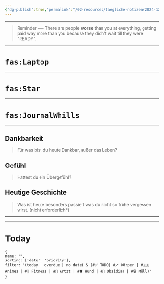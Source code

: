 ```yaml
---
{"dg-publish":true,"permalink":"/02-resources/taegliche-notizen/2024-12-05/","tags":["täglicheNotiz"],"updated":"2024-12-11T10:18:29.175+01:00"}
---
```


---
>Reminder ── There are people **worse** than you at everything, getting paid way more than you because they didn't wait till they were "READY". 
---
# `fas:Laptop`
___
<style> .container {font-family: sans-serif; text-align: center;} .button-wrapper button {z-index: 1;height: 40px; width: 100px; margin: 10px;padding: 5px;} .excalidraw .App-menu_top .buttonList { display: flex;} .excalidraw-wrapper { height: 800px; margin: 50px; position: relative;} :root[dir="ltr"] .excalidraw .layer-ui__wrapper .zen-mode-transition.App-menu_bottom--transition-left {transform: none;} </style><script src="https://cdn.jsdelivr.net/npm/react@17/umd/react.production.min.js"></script><script src="https://cdn.jsdelivr.net/npm/react-dom@17/umd/react-dom.production.min.js"></script><script type="text/javascript" src="https://cdn.jsdelivr.net/npm/@excalidraw/excalidraw@0/dist/excalidraw.production.min.js"></script><div id="2024-12-05_2024-12-05_1412.40.excalidraw.md1"></div><script>(function(){const InitialData={"type":"excalidraw","version":2,"source":"https://github.com/zsviczian/obsidian-excalidraw-plugin/releases/tag/2.6.7","elements":[{"id":"8aldE0edWjupwHpl_K3rA","type":"rectangle","x":-1109,"y":-427.4375,"width":596,"height":484,"angle":0,"strokeColor":"#1e1e1e","backgroundColor":"transparent","fillStyle":"solid","strokeWidth":2,"strokeStyle":"solid","roughness":1,"opacity":100,"groupIds":[],"frameId":null,"index":"a0","roundness":{"type":3},"seed":2079429327,"version":23,"versionNonce":780162979,"isDeleted":false,"boundElements":[{"id":"AYFauJSm1hRlGlp_Pynk-","type":"arrow"}],"updated":1733905057503,"link":null,"locked":false},{"id":"KD1MX0EPNzxd8hq_MzIVF","type":"rectangle","x":-1098,"y":-159.4375,"width":574,"height":58,"angle":0,"strokeColor":"#1e1e1e","backgroundColor":"transparent","fillStyle":"solid","strokeWidth":2,"strokeStyle":"solid","roughness":1,"opacity":100,"groupIds":[],"frameId":null,"index":"a1","roundness":{"type":3},"seed":1099084879,"version":119,"versionNonce":2086065455,"isDeleted":false,"boundElements":[{"type":"text","id":"hT6l9yam"}],"updated":1733404424120,"link":null,"locked":false},{"id":"hT6l9yam","type":"text","x":-1093,"y":-142.9375,"width":153.63987731933594,"height":25,"angle":0,"strokeColor":"#1e1e1e","backgroundColor":"transparent","fillStyle":"solid","strokeWidth":2,"strokeStyle":"solid","roughness":1,"opacity":100,"groupIds":[],"frameId":null,"index":"a2","roundness":null,"seed":765033889,"version":36,"versionNonce":926458785,"isDeleted":false,"boundElements":[],"updated":1733405797880,"link":null,"locked":false,"text":"Kunde1 Bäckerei","rawText":"Kunde1 Bäckerei","fontSize":20,"fontFamily":5,"textAlign":"left","verticalAlign":"middle","containerId":"KD1MX0EPNzxd8hq_MzIVF","originalText":"Kunde1 Bäckerei","autoResize":true,"lineHeight":1.25},{"id":"qINOymtFBaqLh6ORlFmBJ","type":"rectangle","x":-1101,"y":-85.78067793212381,"width":574,"height":58,"angle":0,"strokeColor":"#1e1e1e","backgroundColor":"transparent","fillStyle":"solid","strokeWidth":2,"strokeStyle":"solid","roughness":1,"opacity":100,"groupIds":[],"frameId":null,"index":"a3","roundness":{"type":3},"seed":970547169,"version":143,"versionNonce":1563670659,"isDeleted":false,"boundElements":[{"type":"text","id":"pOvEiK8V"}],"updated":1733906150241,"link":null,"locked":false},{"id":"pOvEiK8V","type":"text","x":-1096,"y":-69.28067793212381,"width":169.03990173339844,"height":25,"angle":0,"strokeColor":"#1e1e1e","backgroundColor":"transparent","fillStyle":"solid","strokeWidth":2,"strokeStyle":"solid","roughness":1,"opacity":100,"groupIds":[],"frameId":null,"index":"a4","roundness":null,"seed":642038721,"version":69,"versionNonce":2144317475,"isDeleted":false,"boundElements":[],"updated":1733906150241,"link":null,"locked":false,"text":"Kunde2 Apotheke","rawText":"Kunde2 Apotheke","fontSize":20,"fontFamily":5,"textAlign":"left","verticalAlign":"middle","containerId":"qINOymtFBaqLh6ORlFmBJ","originalText":"Kunde2 Apotheke","autoResize":true,"lineHeight":1.25},{"id":"BQgQMskdLoDP9oez5xc5T","type":"rectangle","x":-1101,"y":-12.467033796371425,"width":574,"height":58,"angle":0,"strokeColor":"#1e1e1e","backgroundColor":"transparent","fillStyle":"solid","strokeWidth":2,"strokeStyle":"solid","roughness":1,"opacity":100,"groupIds":[],"frameId":null,"index":"a5","roundness":{"type":3},"seed":2008171297,"version":150,"versionNonce":300545709,"isDeleted":false,"boundElements":[{"type":"text","id":"67mStm8g"}],"updated":1733906156721,"link":null,"locked":false},{"id":"67mStm8g","type":"text","x":-1096,"y":4.032966203628575,"width":155.59986877441406,"height":25,"angle":0,"strokeColor":"#1e1e1e","backgroundColor":"transparent","fillStyle":"solid","strokeWidth":2,"strokeStyle":"solid","roughness":1,"opacity":100,"groupIds":[],"frameId":null,"index":"a6","roundness":null,"seed":1436497665,"version":72,"versionNonce":1211144461,"isDeleted":false,"boundElements":[],"updated":1733906156721,"link":null,"locked":false,"text":"Kunde3 Brauerei","rawText":"Kunde3 Brauerei","fontSize":20,"fontFamily":5,"textAlign":"left","verticalAlign":"middle","containerId":"BQgQMskdLoDP9oez5xc5T","originalText":"Kunde3 Brauerei","autoResize":true,"lineHeight":1.25},{"id":"l1o3hcF8","type":"text","x":-653.6464675577332,"y":968.138606927982,"width":88,"height":25,"angle":0,"strokeColor":"#ff0000","backgroundColor":"transparent","fillStyle":"solid","strokeWidth":2,"strokeStyle":"solid","roughness":1,"opacity":100,"groupIds":[],"frameId":null,"index":"a7","roundness":null,"seed":250376385,"version":368,"versionNonce":2030733891,"isDeleted":false,"boundElements":[],"updated":1733905083718,"link":null,"locked":false,"text":"Achtung!","rawText":"Achtung!","fontSize":20,"fontFamily":8,"textAlign":"left","verticalAlign":"top","containerId":null,"originalText":"Achtung!","autoResize":true,"lineHeight":1.25},{"id":"Glhs-VHRqb8_LsmXmNEb_","type":"rectangle","x":-982,"y":-374.4375,"width":370.99999999999994,"height":111.99999999999999,"angle":0,"strokeColor":"#1e1e1e","backgroundColor":"transparent","fillStyle":"solid","strokeWidth":2,"strokeStyle":"solid","roughness":1,"opacity":100,"groupIds":[],"frameId":null,"index":"a8","roundness":{"type":3},"seed":1538444865,"version":107,"versionNonce":521934273,"isDeleted":false,"boundElements":[{"type":"text","id":"Wsd7v5b2"}],"updated":1733404517886,"link":null,"locked":false},{"id":"Wsd7v5b2","type":"text","x":-846,"y":-330.9375,"width":99,"height":25,"angle":0,"strokeColor":"#1e1e1e","backgroundColor":"transparent","fillStyle":"solid","strokeWidth":2,"strokeStyle":"solid","roughness":1,"opacity":100,"groupIds":[],"frameId":null,"index":"a9","roundness":null,"seed":894234255,"version":60,"versionNonce":361032237,"isDeleted":false,"boundElements":[],"updated":1733906099463,"link":null,"locked":false,"text":"Steuerung","rawText":"Steuerung","fontSize":20,"fontFamily":8,"textAlign":"center","verticalAlign":"middle","containerId":"Glhs-VHRqb8_LsmXmNEb_","originalText":"Steuerung","autoResize":true,"lineHeight":1.25},{"id":"tqJC5hdfqF9-xl1Szk62Z","type":"diamond","x":-842,"y":-293.4375,"width":102,"height":80,"angle":0,"strokeColor":"#1e1e1e","backgroundColor":"transparent","fillStyle":"solid","strokeWidth":2,"strokeStyle":"solid","roughness":1,"opacity":100,"groupIds":[],"frameId":null,"index":"aA","roundness":{"type":2},"seed":1402780431,"version":110,"versionNonce":1009154799,"isDeleted":false,"boundElements":[],"updated":1733404527128,"link":null,"locked":false},{"id":"UZbeJtbgJc1bav4MgYSBw","type":"rectangle","x":-103.35353244226667,"y":745.7986206182223,"width":648,"height":489,"angle":0,"strokeColor":"#1e1e1e","backgroundColor":"transparent","fillStyle":"solid","strokeWidth":2,"strokeStyle":"solid","roughness":1,"opacity":100,"groupIds":[],"frameId":null,"index":"aC","roundness":{"type":3},"seed":91321345,"version":190,"versionNonce":1314637155,"isDeleted":false,"boundElements":[{"id":"S9X-B5-WGlSq8JGpgA8mC","type":"arrow"}],"updated":1733905752217,"link":null,"locked":false},{"id":"2wpLJrHQLgL0Jk-RmzbTE","type":"rectangle","x":-85.35353244226667,"y":771.7986206182223,"width":257,"height":72,"angle":0,"strokeColor":"#1e1e1e","backgroundColor":"transparent","fillStyle":"solid","strokeWidth":2,"strokeStyle":"solid","roughness":1,"opacity":100,"groupIds":[],"frameId":null,"index":"aD","roundness":{"type":3},"seed":1504253519,"version":187,"versionNonce":1628101315,"isDeleted":false,"boundElements":[{"type":"text","id":"rbYJFFos"}],"updated":1733905690963,"link":null,"locked":false},{"id":"rbYJFFos","type":"text","x":-17.35353244226667,"y":795.2986206182223,"width":121,"height":25,"angle":0,"strokeColor":"#1e1e1e","backgroundColor":"transparent","fillStyle":"solid","strokeWidth":2,"strokeStyle":"solid","roughness":1,"opacity":100,"groupIds":[],"frameId":null,"index":"aE","roundness":null,"seed":1667680175,"version":148,"versionNonce":956861027,"isDeleted":false,"boundElements":[],"updated":1733905690963,"link":null,"locked":false,"text":"Benfordslaw","rawText":"Benfordslaw","fontSize":20,"fontFamily":8,"textAlign":"center","verticalAlign":"middle","containerId":"2wpLJrHQLgL0Jk-RmzbTE","originalText":"Benfordslaw","autoResize":true,"lineHeight":1.25},{"id":"FBYCrj8c","type":"text","x":-899,"y":-476.4375,"width":194.47988891601562,"height":34.00000000000001,"angle":0,"strokeColor":"#1e1e1e","backgroundColor":"transparent","fillStyle":"solid","strokeWidth":2,"strokeStyle":"solid","roughness":1,"opacity":100,"groupIds":[],"frameId":null,"index":"aF","roundness":null,"seed":29007329,"version":70,"versionNonce":138700001,"isDeleted":false,"boundElements":[],"updated":1733405575809,"link":null,"locked":false,"text":"Freeburg GmbH","rawText":"Freeburg GmbH","fontSize":27.200000000000006,"fontFamily":8,"textAlign":"left","verticalAlign":"top","containerId":null,"originalText":"Freeburg GmbH","autoResize":true,"lineHeight":1.25},{"id":"vkVwCJco","type":"text","x":103.52862341031096,"y":672.1488025543106,"width":217.79986572265625,"height":45.000000000000036,"angle":0,"strokeColor":"#1e1e1e","backgroundColor":"transparent","fillStyle":"solid","strokeWidth":2,"strokeStyle":"solid","roughness":1,"opacity":100,"groupIds":[],"frameId":null,"index":"aG","roundness":null,"seed":1244963969,"version":277,"versionNonce":284116483,"isDeleted":false,"boundElements":[],"updated":1733905690963,"link":null,"locked":false,"text":"levme GmbH ","rawText":"levme GmbH ","fontSize":36.00000000000003,"fontFamily":8,"textAlign":"left","verticalAlign":"top","containerId":null,"originalText":"levme GmbH ","autoResize":true,"lineHeight":1.25},{"id":"7jleaBarl0Kf-QJkSrclw","type":"rectangle","x":-1111.5042059462944,"y":532.0028142778772,"width":596,"height":484,"angle":0,"strokeColor":"#1e1e1e","backgroundColor":"transparent","fillStyle":"solid","strokeWidth":2,"strokeStyle":"solid","roughness":1,"opacity":100,"groupIds":[],"frameId":null,"index":"ag","roundness":{"type":3},"seed":272433357,"version":141,"versionNonce":1163119053,"isDeleted":false,"boundElements":[{"id":"qSKB2wRuGDMCySPKzAQXd","type":"arrow"}],"updated":1733905076323,"link":null,"locked":false},{"id":"KMA9rf0k9g_tpMmF1hDqy","type":"rectangle","x":-1100.5042059462944,"y":800.0028142778772,"width":574,"height":58,"angle":0,"strokeColor":"#1e1e1e","backgroundColor":"transparent","fillStyle":"solid","strokeWidth":2,"strokeStyle":"solid","roughness":1,"opacity":100,"groupIds":[],"frameId":null,"index":"ah","roundness":{"type":3},"seed":937254701,"version":216,"versionNonce":998408195,"isDeleted":false,"boundElements":[{"type":"text","id":"IgYRjaeS"}],"updated":1733905011749,"link":null,"locked":false},{"id":"IgYRjaeS","type":"text","x":-1095.5042059462944,"y":816.5028142778772,"width":153.63987731933594,"height":25,"angle":0,"strokeColor":"#1e1e1e","backgroundColor":"transparent","fillStyle":"solid","strokeWidth":2,"strokeStyle":"solid","roughness":1,"opacity":100,"groupIds":[],"frameId":null,"index":"ai","roundness":null,"seed":480440717,"version":133,"versionNonce":1205438371,"isDeleted":false,"boundElements":[],"updated":1733905011749,"link":null,"locked":false,"text":"Kunde1 Bäckerei","rawText":"Kunde1 Bäckerei","fontSize":20,"fontFamily":5,"textAlign":"left","verticalAlign":"middle","containerId":"KMA9rf0k9g_tpMmF1hDqy","originalText":"Kunde1 Bäckerei","autoResize":true,"lineHeight":1.25},{"id":"hDIsphKk5F6WWAROwdmUc","type":"rectangle","x":-984.5042059462944,"y":585.0028142778772,"width":370.99999999999994,"height":111.99999999999999,"angle":0,"strokeColor":"#1e1e1e","backgroundColor":"transparent","fillStyle":"solid","strokeWidth":2,"strokeStyle":"solid","roughness":1,"opacity":100,"groupIds":[],"frameId":null,"index":"an","roundness":{"type":3},"seed":117004653,"version":204,"versionNonce":10576323,"isDeleted":false,"boundElements":[{"type":"text","id":"2bPud99R"}],"updated":1733905011749,"link":null,"locked":false},{"id":"2bPud99R","type":"text","x":-876.0042059462944,"y":628.5028142778772,"width":154,"height":25,"angle":0,"strokeColor":"#1e1e1e","backgroundColor":"transparent","fillStyle":"solid","strokeWidth":2,"strokeStyle":"solid","roughness":1,"opacity":100,"groupIds":[],"frameId":null,"index":"ao","roundness":null,"seed":314942413,"version":154,"versionNonce":1379283299,"isDeleted":false,"boundElements":[],"updated":1733905011749,"link":null,"locked":false,"text":"Steuerung GmbH","rawText":"Steuerung GmbH","fontSize":20,"fontFamily":8,"textAlign":"center","verticalAlign":"middle","containerId":"hDIsphKk5F6WWAROwdmUc","originalText":"Steuerung GmbH","autoResize":true,"lineHeight":1.25},{"id":"SH7Zi4GJ9CKQzJzDQM4Pp","type":"diamond","x":-844.5042059462944,"y":666.0028142778772,"width":102,"height":80,"angle":0,"strokeColor":"#1e1e1e","backgroundColor":"transparent","fillStyle":"solid","strokeWidth":2,"strokeStyle":"solid","roughness":1,"opacity":100,"groupIds":[],"frameId":null,"index":"ap","roundness":{"type":2},"seed":1197056557,"version":207,"versionNonce":600837379,"isDeleted":false,"boundElements":[],"updated":1733905011749,"link":null,"locked":false},{"id":"FAI0ntlz","type":"text","x":-901.5042059462944,"y":483.00281427787723,"width":194.47988891601562,"height":34.00000000000001,"angle":0,"strokeColor":"#1e1e1e","backgroundColor":"transparent","fillStyle":"solid","strokeWidth":2,"strokeStyle":"solid","roughness":1,"opacity":100,"groupIds":[],"frameId":null,"index":"aq","roundness":null,"seed":429839501,"version":168,"versionNonce":611138221,"isDeleted":false,"boundElements":[{"id":"qSKB2wRuGDMCySPKzAQXd","type":"arrow"}],"updated":1733905069145,"link":null,"locked":false,"text":"Freeburg GmbH","rawText":"Freeburg GmbH","fontSize":27.200000000000006,"fontFamily":8,"textAlign":"left","verticalAlign":"top","containerId":null,"originalText":"Freeburg GmbH","autoResize":true,"lineHeight":1.25},{"id":"d9pBiwhya_GgBWUj7Zkty","type":"rectangle","x":-1057.0463754891125,"y":210.539669845842,"width":456.8217026335699,"height":158.51857189177508,"angle":0,"strokeColor":"#1e1e1e","backgroundColor":"transparent","fillStyle":"solid","strokeWidth":2,"strokeStyle":"solid","roughness":1,"opacity":100,"groupIds":[],"frameId":null,"index":"b0H","roundness":{"type":3},"seed":1268183405,"version":43,"versionNonce":741496013,"isDeleted":false,"boundElements":[{"type":"text","id":"7r5PaTwN"},{"id":"AYFauJSm1hRlGlp_Pynk-","type":"arrow"},{"id":"qSKB2wRuGDMCySPKzAQXd","type":"arrow"}],"updated":1733905062978,"link":null,"locked":false},{"id":"7r5PaTwN","type":"text","x":-889.1355241723276,"y":277.29895579172955,"width":121,"height":25,"angle":0,"strokeColor":"#1e1e1e","backgroundColor":"transparent","fillStyle":"solid","strokeWidth":2,"strokeStyle":"solid","roughness":1,"opacity":100,"groupIds":[],"frameId":null,"index":"b0I","roundness":null,"seed":627487565,"version":35,"versionNonce":818021997,"isDeleted":false,"boundElements":null,"updated":1733905036571,"link":null,"locked":false,"text":"Benfordslaw","rawText":"Benfordslaw","fontSize":20,"fontFamily":8,"textAlign":"center","verticalAlign":"middle","containerId":"d9pBiwhya_GgBWUj7Zkty","originalText":"Benfordslaw","autoResize":true,"lineHeight":1.25},{"id":"ksy08N63","type":"text","x":-581.4906598137874,"y":269.6238648236855,"width":110,"height":25,"angle":0,"strokeColor":"#1e1e1e","backgroundColor":"transparent","fillStyle":"solid","strokeWidth":2,"strokeStyle":"solid","roughness":1,"opacity":100,"groupIds":[],"frameId":null,"index":"b0J","roundness":null,"seed":667059747,"version":28,"versionNonce":948872099,"isDeleted":false,"boundElements":null,"updated":1733905043635,"link":null,"locked":false,"text":"Meral Code","rawText":"Meral Code","fontSize":20,"fontFamily":8,"textAlign":"left","verticalAlign":"top","containerId":null,"originalText":"Meral Code","autoResize":true,"lineHeight":1.25},{"id":"AYFauJSm1hRlGlp_Pynk-","type":"arrow","x":-825.0328293566055,"y":69.31403306953337,"width":0,"height":135.46132507115317,"angle":0,"strokeColor":"#1e1e1e","backgroundColor":"transparent","fillStyle":"solid","strokeWidth":2,"strokeStyle":"solid","roughness":1,"opacity":100,"groupIds":[],"frameId":null,"index":"b0K","roundness":{"type":2},"seed":553539299,"version":61,"versionNonce":904655469,"isDeleted":false,"boundElements":null,"updated":1733906158708,"link":null,"locked":false,"points":[[0,0],[0,135.46132507115317]],"lastCommittedPoint":null,"startBinding":{"elementId":"8aldE0edWjupwHpl_K3rA","focus":0.04709003139800495,"gap":12.751533069533366,"fixedPoint":null},"endBinding":{"elementId":"d9pBiwhya_GgBWUj7Zkty","focus":0.015772870662460258,"gap":5.764311705155478,"fixedPoint":null},"startArrowhead":null,"endArrowhead":"arrow","elbowed":false},{"id":"qSKB2wRuGDMCySPKzAQXd","type":"arrow","x":-816.3863617988723,"y":377.7047092953503,"width":1.4410779262888127,"height":152.7542601866196,"angle":0,"strokeColor":"#1e1e1e","backgroundColor":"transparent","fillStyle":"solid","strokeWidth":2,"strokeStyle":"solid","roughness":1,"opacity":100,"groupIds":[],"frameId":null,"index":"b0L","roundness":{"type":2},"seed":560539437,"version":91,"versionNonce":1509760205,"isDeleted":false,"boundElements":null,"updated":1733906158708,"link":null,"locked":false,"points":[[0,0],[1.4410779262888127,152.7542601866196]],"lastCommittedPoint":null,"startBinding":{"elementId":"d9pBiwhya_GgBWUj7Zkty","focus":-0.04983388704318934,"gap":8.646467557733217,"fixedPoint":null},"endBinding":{"elementId":"FAI0ntlz","focus":-0.11261096882069521,"gap":13.456155204092596,"fixedPoint":null},"startArrowhead":null,"endArrowhead":"arrow","elbowed":false},{"id":"89BR7tYHAtCC_J4Ns-Kjb","type":"rectangle","x":-58.37937257092972,"y":933.9607888428517,"width":255.07079295312886,"height":132.57916921857543,"angle":0,"strokeColor":"#1e1e1e","backgroundColor":"transparent","fillStyle":"solid","strokeWidth":2,"strokeStyle":"solid","roughness":1,"opacity":100,"groupIds":[],"frameId":null,"index":"b0M","roundness":{"type":3},"seed":873794371,"version":350,"versionNonce":532516259,"isDeleted":false,"boundElements":null,"updated":1733905690963,"link":null,"locked":false},{"id":"xKbgRkk1YMOX7RATvb1-y","type":"line","x":-39.79121761887984,"y":961.0368163593213,"width":2.0653505502276905,"height":80.29442642815133,"angle":0,"strokeColor":"#1e1e1e","backgroundColor":"transparent","fillStyle":"solid","strokeWidth":2,"strokeStyle":"solid","roughness":1,"opacity":100,"groupIds":[],"frameId":null,"index":"b0N","roundness":{"type":2},"seed":579175533,"version":353,"versionNonce":950133059,"isDeleted":false,"boundElements":null,"updated":1733905690963,"link":null,"locked":false,"points":[[0,0],[-2.0653505502276905,80.29442642815133]],"lastCommittedPoint":null,"startBinding":null,"endBinding":null,"startArrowhead":null,"endArrowhead":null},{"id":"85_nH4KIqMfUF1sAVjU0m","type":"line","x":-39.79121761887984,"y":1038.5302744237001,"width":204.46970447254873,"height":0.9336561212576139,"angle":0,"strokeColor":"#1e1e1e","backgroundColor":"transparent","fillStyle":"solid","strokeWidth":2,"strokeStyle":"solid","roughness":1,"opacity":100,"groupIds":[],"frameId":null,"index":"b0O","roundness":{"type":2},"seed":71340845,"version":395,"versionNonce":1157284067,"isDeleted":false,"boundElements":null,"updated":1733905690963,"link":null,"locked":false,"points":[[0,0],[204.46970447254873,-0.9336561212576139]],"lastCommittedPoint":null,"startBinding":null,"endBinding":null,"startArrowhead":null,"endArrowhead":null},{"id":"Cp5J8JT015dFrPC75Jmix","type":"freedraw","x":-37.72586706865199,"y":970.3733775718971,"width":193.11027644629584,"height":68.15689685180287,"angle":0,"strokeColor":"#1e1e1e","backgroundColor":"transparent","fillStyle":"solid","strokeWidth":0.5,"strokeStyle":"solid","roughness":1,"opacity":100,"groupIds":[],"frameId":null,"index":"b0Q","roundness":null,"seed":628271981,"version":456,"versionNonce":2119609475,"isDeleted":false,"boundElements":null,"updated":1733905690963,"link":null,"locked":false,"points":[[0,0],[0,-0.9336561212576139],[1.032675275113764,0],[2.0653505502276905,1.867312242515154],[3.0980258253416175,3.734624485030308],[6.196051650683235,7.4692489700605424],[8.261402200910926,10.27021733383331],[10.326752751138779,11.20387345509085],[12.39210330136647,12.137529576348465],[14.457453851594323,13.071185697606005],[14.457453851594323,14.004841818863618],[15.49012912670825,14.938497940121158],[17.555479676935942,14.938497940121158],[19.620830227163633,15.8721540613787],[21.686180777391485,15.8721540613787],[22.718856052505412,16.805810182636314],[23.751531327619176,17.739466303893852],[25.81688187784703,17.739466303893852],[25.81688187784703,18.673122425151465],[26.84955715296096,19.606778546409007],[27.882232428074722,19.606778546409007],[29.947582978302574,20.54043466766662],[30.980258253416338,20.54043466766662],[30.980258253416338,21.474090788924162],[32.01293352853027,21.474090788924162],[32.01293352853027,22.407746910181775],[33.04560880364419,22.407746910181775],[34.07828407875812,23.341403031439313],[35.110959353871884,23.341403031439313],[36.14363462898581,23.341403031439313],[36.14363462898581,24.27505915269693],[37.17630990409974,25.208715273954468],[39.24166045432743,26.14237139521201],[40.274335729441354,27.076027516469622],[41.30701100455528,27.076027516469622],[41.30701100455528,28.009683637727164],[43.37236155478297,28.943339758984777],[44.4050368298969,29.876995880242315],[45.437712105010824,30.810652001499932],[46.47038738012459,31.74430812275747],[47.503062655238516,31.74430812275747],[48.53573793035244,32.67796424401509],[49.56841320546621,33.61162036527263],[51.63376375569406,34.54527648653024],[52.666439030807986,34.54527648653024],[52.666439030807986,35.478932607787776],[53.69911430592175,35.478932607787776],[55.76446485614961,37.34624485030293],[56.79714013126353,37.34624485030293],[57.82981540637729,37.34624485030293],[57.82981540637729,38.27990097156047],[59.89516595660515,39.213557092818085],[61.96051650683284,40.14721321407563],[62.99319178194677,41.08086933533324],[65.05854233217445,42.01452545659078],[66.09121760728839,42.01452545659078],[68.15656815751623,42.948181577848395],[70.22191870774392,44.81549382036348],[72.28726925797162,45.74914994162109],[74.35261980819948,45.74914994162109],[75.3852950833134,46.682806062878626],[77.45064563354109,47.616462184136246],[77.45064563354109,48.55011830539378],[79.51599618376895,48.55011830539378],[80.54867145888271,49.4837744266514],[82.61402200911056,49.4837744266514],[84.67937255933825,49.4837744266514],[85.71204783445218,50.417430547908936],[86.74472310956611,50.417430547908936],[87.77739838467987,50.417430547908936],[90.87542421002165,51.35108666916655],[91.90809948513541,51.35108666916655],[93.97345003536327,51.35108666916655],[95.00612531047703,51.35108666916655],[97.07147586070488,52.28474279042409],[99.13682641093257,52.28474279042409],[100.1695016860465,53.2183989116817],[102.2348522362742,53.2183989116817],[103.26752751138812,53.2183989116817],[105.33287806161597,54.152055032939245],[107.39822861184366,54.152055032939245],[108.4309038869576,55.08571115419679],[110.49625443718529,55.08571115419679],[111.52892971229922,56.0193672754544],[112.56160498741313,56.95302339671194],[114.62695553764082,56.95302339671194],[115.65963081275476,57.886679517969554],[116.69230608786869,57.886679517969554],[117.72498136298245,57.886679517969554],[117.72498136298245,58.820335639227096],[120.82300718832423,58.820335639227096],[122.88835773855192,58.820335639227096],[123.92103301366585,58.820335639227096],[124.95370828877961,59.75399176048471],[127.01905883900746,60.68764788174225],[129.08440938923516,60.68764788174225],[132.18243521457694,61.621304002999864],[134.24778576480463,61.621304002999864],[136.31313631503232,61.621304002999864],[137.34581159014624,61.621304002999864],[139.4111621403741,61.621304002999864],[141.4765126906018,62.5549601242574],[142.5091879657157,62.5549601242574],[143.54186324082963,62.5549601242574],[144.5745385159434,62.5549601242574],[147.672564341285,63.48861624551502],[148.70523961639896,63.48861624551502],[150.7705901666268,64.42227236677256],[152.83594071685448,64.42227236677256],[155.93396654219612,64.42227236677256],[157.99931709242395,64.42227236677256],[160.06466764265164,64.42227236677256],[161.0973429177656,64.42227236677256],[162.1300181928795,64.42227236677256],[165.2280440182211,64.42227236677256],[166.2607192933349,65.3559284880301],[167.2933945684488,65.3559284880301],[169.35874511867667,65.3559284880301],[170.39142039379044,65.3559284880301],[171.42409566890436,65.3559284880301],[172.45677094401827,66.28958460928772],[173.48944621913222,66.28958460928772],[175.5547967693599,66.28958460928772],[176.58747204447383,66.28958460928772],[177.6201473195876,66.28958460928772],[180.71817314492938,66.28958460928772],[181.75084842004313,66.28958460928772],[183.816198970271,67.22324073054526],[184.8488742453849,67.22324073054526],[185.88154952049868,67.22324073054526],[187.94690007072654,67.22324073054526],[188.9795753458403,67.22324073054526],[190.01225062095423,67.22324073054526],[192.0776011711821,67.22324073054526],[193.11027644629584,67.22324073054526],[193.11027644629584,67.22324073054526]],"pressures":[],"simulatePressure":true,"lastCommittedPoint":[269.4815722160174,103.75761069279815]},{"id":"WlAnjVjUV5TqFhdsUY4FP","type":"rectangle","x":-27.39911431751321,"y":993.7147806033364,"width":27.882232428074722,"height":44.81549382036348,"angle":0,"strokeColor":"#1e1e1e","backgroundColor":"transparent","fillStyle":"solid","strokeWidth":0.5,"strokeStyle":"solid","roughness":1,"opacity":100,"groupIds":[],"frameId":null,"index":"b0R","roundness":{"type":3},"seed":1561497005,"version":367,"versionNonce":1752441891,"isDeleted":false,"boundElements":null,"updated":1733905690963,"link":null,"locked":false},{"id":"zH8W0GVkO0j3oJedLVEH7","type":"rectangle","x":16.489584874826733,"y":1016.1225275135182,"width":27.882232428074722,"height":18.673122425151465,"angle":0,"strokeColor":"#1e1e1e","backgroundColor":"transparent","fillStyle":"solid","strokeWidth":0.5,"strokeStyle":"solid","roughness":1,"opacity":100,"groupIds":[],"frameId":null,"index":"b0S","roundness":{"type":3},"seed":732728141,"version":396,"versionNonce":188852163,"isDeleted":false,"boundElements":[],"updated":1733905690963,"link":null,"locked":false},{"id":"zYzgYHH9qDCgdMI1ldUkO","type":"rectangle","x":71.22137445586273,"y":1033.861993817412,"width":27.882232428074722,"height":5.601936727545389,"angle":0,"strokeColor":"#1e1e1e","backgroundColor":"transparent","fillStyle":"solid","strokeWidth":0.5,"strokeStyle":"solid","roughness":1,"opacity":100,"groupIds":[],"frameId":null,"index":"b0T","roundness":{"type":3},"seed":810329283,"version":433,"versionNonce":1826469731,"isDeleted":false,"boundElements":[],"updated":1733905690963,"link":null,"locked":false},{"id":"-H1-1ExNrEQ7fAvDS47LX","type":"rectangle","x":340.7992130110856,"y":789.8529962139652,"width":177.25258493353044,"height":105.19868861908708,"angle":0,"strokeColor":"#1e1e1e","backgroundColor":"transparent","fillStyle":"solid","strokeWidth":0.5,"strokeStyle":"solid","roughness":1,"opacity":100,"groupIds":[],"frameId":null,"index":"b0U","roundness":{"type":3},"seed":1786311469,"version":170,"versionNonce":1268175619,"isDeleted":false,"boundElements":[{"type":"text","id":"7Q8BenLO"}],"updated":1733905690963,"link":null,"locked":false},{"id":"7Q8BenLO","type":"text","x":363.42550547785083,"y":794.8529962139652,"width":132,"height":75,"angle":0,"strokeColor":"#1e1e1e","backgroundColor":"transparent","fillStyle":"solid","strokeWidth":0.5,"strokeStyle":"solid","roughness":1,"opacity":100,"groupIds":[],"frameId":null,"index":"b0V","roundness":null,"seed":184668653,"version":170,"versionNonce":401308323,"isDeleted":false,"boundElements":null,"updated":1733905690963,"link":null,"locked":false,"text":"Kunde Name\nBetriebsname\nJahr","rawText":"Kunde Name\nBetriebsname\nJahr","fontSize":20,"fontFamily":8,"textAlign":"center","verticalAlign":"top","containerId":"-H1-1ExNrEQ7fAvDS47LX","originalText":"Kunde Name\nBetriebsname\nJahr","autoResize":true,"lineHeight":1.25},{"id":"JV9jxveBnzdw11g8pCHHi","type":"rectangle","x":258.65777121262045,"y":925.3143212851185,"width":262.2761825845732,"height":141.22563677630865,"angle":0,"strokeColor":"#1e1e1e","backgroundColor":"transparent","fillStyle":"solid","strokeWidth":0.5,"strokeStyle":"solid","roughness":1,"opacity":100,"groupIds":[],"frameId":null,"index":"b0X","roundness":{"type":3},"seed":1869647811,"version":222,"versionNonce":780807747,"isDeleted":false,"boundElements":null,"updated":1733905690963,"link":null,"locked":false},{"id":"25eWf8o8alUgPe_btvB2D","type":"rectangle","x":281.71501803324236,"y":981.5163604103842,"width":53.319883272687775,"height":87.90575350362064,"angle":0,"strokeColor":"#1e1e1e","backgroundColor":"transparent","fillStyle":"solid","strokeWidth":0.5,"strokeStyle":"solid","roughness":1,"opacity":100,"groupIds":[],"frameId":null,"index":"b0Y","roundness":{"type":3},"seed":1638932003,"version":179,"versionNonce":1381068259,"isDeleted":false,"boundElements":null,"updated":1733905690963,"link":null,"locked":false},{"id":"1ne3Ro3LHUDOh_YdYytyy","type":"rectangle","x":355.2099922739744,"y":946.9304901794515,"width":60.52527290413218,"height":116.72731202939792,"angle":0,"strokeColor":"#1e1e1e","backgroundColor":"transparent","fillStyle":"solid","strokeWidth":0.5,"strokeStyle":"solid","roughness":1,"opacity":100,"groupIds":[],"frameId":null,"index":"b0Z","roundness":{"type":3},"seed":918881293,"version":167,"versionNonce":1716500867,"isDeleted":false,"boundElements":null,"updated":1733905690963,"link":null,"locked":false},{"id":"0SZuTJkZIigFltHtXinh8","type":"rectangle","x":456.0854471141947,"y":1001.6914513784283,"width":34.58587023093287,"height":60.525272904132294,"angle":0,"strokeColor":"#1e1e1e","backgroundColor":"transparent","fillStyle":"solid","strokeWidth":0.5,"strokeStyle":"solid","roughness":1,"opacity":100,"groupIds":[],"frameId":null,"index":"b0a","roundness":{"type":3},"seed":726489859,"version":153,"versionNonce":1740869923,"isDeleted":false,"boundElements":null,"updated":1733905690963,"link":null,"locked":false},{"id":"5FtPXyo5JM1JJbdZAyZcV","type":"rectangle","x":-16.58811270855267,"y":1093.9204386609158,"width":478.43787152790287,"height":102.31653276650934,"angle":0,"strokeColor":"#1e1e1e","backgroundColor":"transparent","fillStyle":"solid","strokeWidth":0.5,"strokeStyle":"solid","roughness":1,"opacity":100,"groupIds":[],"frameId":null,"index":"b0b","roundness":{"type":3},"seed":1934636109,"version":200,"versionNonce":1833724931,"isDeleted":false,"boundElements":[{"type":"text","id":"lpp5uq3y"}],"updated":1733906152115,"link":null,"locked":false},{"id":"lpp5uq3y","type":"text","x":162.13082305539876,"y":1132.5787050441704,"width":121,"height":25,"angle":0,"strokeColor":"#1e1e1e","backgroundColor":"transparent","fillStyle":"solid","strokeWidth":0.5,"strokeStyle":"solid","roughness":1,"opacity":100,"groupIds":[],"frameId":null,"index":"b0c","roundness":null,"seed":721117837,"version":144,"versionNonce":1190519907,"isDeleted":false,"boundElements":null,"updated":1733905690963,"link":null,"locked":false,"text":"Zusatz Info","rawText":"Zusatz Info","fontSize":20,"fontFamily":8,"textAlign":"center","verticalAlign":"middle","containerId":"5FtPXyo5JM1JJbdZAyZcV","originalText":"Zusatz Info","autoResize":true,"lineHeight":1.25},{"id":"qs8ZQku8","type":"text","x":-466.20442571067827,"y":957.0180356634736,"width":66,"height":25,"angle":0,"strokeColor":"#1e1e1e","backgroundColor":"transparent","fillStyle":"solid","strokeWidth":0.5,"strokeStyle":"solid","roughness":1,"opacity":100,"groupIds":[],"frameId":null,"index":"b0d","roundness":null,"seed":1704809091,"version":65,"versionNonce":621493571,"isDeleted":false,"boundElements":null,"updated":1733905435327,"link":null,"locked":false,"text":"Click!","rawText":"Click!","fontSize":20,"fontFamily":8,"textAlign":"left","verticalAlign":"top","containerId":null,"originalText":"Click!","autoResize":true,"lineHeight":1.25},{"id":"TbVNS382u3RbySQItYbuR","type":"ellipse","x":-492.1438283838779,"y":928.1964771376963,"width":103.75761069279827,"height":86.46467557733183,"angle":0,"strokeColor":"#1e1e1e","backgroundColor":"transparent","fillStyle":"solid","strokeWidth":0.5,"strokeStyle":"solid","roughness":1,"opacity":100,"groupIds":[],"frameId":null,"index":"b0e","roundness":{"type":2},"seed":1243702285,"version":55,"versionNonce":276673059,"isDeleted":false,"boundElements":[{"id":"S9X-B5-WGlSq8JGpgA8mC","type":"arrow"}],"updated":1733905752217,"link":null,"locked":false},{"id":"S9X-B5-WGlSq8JGpgA8mC","type":"arrow","x":-384.0629839122131,"y":982.9574383366731,"width":275.245883921173,"height":0,"angle":0,"strokeColor":"#1e1e1e","backgroundColor":"transparent","fillStyle":"solid","strokeWidth":2,"strokeStyle":"solid","roughness":1,"opacity":100,"groupIds":[],"frameId":null,"index":"b0f","roundness":{"type":2},"seed":1764152749,"version":74,"versionNonce":696157965,"isDeleted":false,"boundElements":null,"updated":1733905759773,"link":null,"locked":false,"points":[[0,0],[275.245883921173,0]],"lastCommittedPoint":null,"startBinding":{"elementId":"TbVNS382u3RbySQItYbuR","focus":0.2666666666666651,"gap":5.929792089404792,"fixedPoint":null},"endBinding":{"elementId":"UZbeJtbgJc1bav4MgYSBw","focus":0.030025285405108775,"gap":5.463567548773426,"fixedPoint":null},"startArrowhead":null,"endArrowhead":"arrow","elbowed":false},{"id":"3PShQA16uZf8S9Jt42fJq","type":"rectangle","x":-1343.762535767827,"y":-586.8190020237652,"width":2180.708003198372,"height":1974.267645562259,"angle":0,"strokeColor":"#1e1e1e","backgroundColor":"transparent","fillStyle":"solid","strokeWidth":2,"strokeStyle":"solid","roughness":1,"opacity":100,"groupIds":[],"frameId":null,"index":"b0g","roundness":{"type":3},"seed":289736579,"version":79,"versionNonce":610408141,"isDeleted":false,"boundElements":null,"updated":1733905787191,"link":null,"locked":false},{"id":"rtwP6XIk","type":"text","x":-168.72262431037507,"y":-404.9166977423083,"width":856.0695190429688,"height":299.34796830704363,"angle":0,"strokeColor":"#1e1e1e","backgroundColor":"transparent","fillStyle":"solid","strokeWidth":2,"strokeStyle":"solid","roughness":1,"opacity":100,"groupIds":[],"frameId":null,"index":"b0h","roundness":null,"seed":788170637,"version":98,"versionNonce":1029006915,"isDeleted":false,"boundElements":null,"updated":1733905822504,"link":null,"locked":false,"text":"Freeburg GmbH\nServer","rawText":"Freeburg GmbH\nServer","fontSize":119.73918732281744,"fontFamily":8,"textAlign":"center","verticalAlign":"top","containerId":null,"originalText":"Freeburg GmbH\nServer","autoResize":true,"lineHeight":1.25},{"id":"3Jf3iXs3hsgTWPs3LkA7W","type":"freedraw","x":-437.9510673589027,"y":42.160207227414276,"width":109.55804508201766,"height":512.0161698731026,"angle":0,"strokeColor":"#1e1e1e","backgroundColor":"transparent","fillStyle":"solid","strokeWidth":2,"strokeStyle":"solid","roughness":1,"opacity":100,"groupIds":[],"frameId":null,"index":"b0j","roundness":null,"seed":1242288013,"version":160,"versionNonce":585084301,"isDeleted":false,"boundElements":null,"updated":1733906023003,"link":null,"locked":false,"points":[[0,0],[0,1.1179392355307982],[4.471756942123079,2.2358784710615964],[8.943513884246272,3.353817706592338],[14.533210061900263,5.589696177653934],[20.122906239554254,8.943513884246329],[27.948480888269728,12.297331590838724],[35.774055536985315,14.533210061900263],[43.59963018570079,17.887027768492658],[51.42520483441638,21.240845475085052],[57.01490101207037,24.59466318167739],[62.604597189724245,27.948480888269785],[68.19429336737824,32.42023783039298],[73.78398954503223,35.774055536985315],[78.25574648715542,41.36375171463931],[82.7275034292785,46.95344789229324],[87.19926037140169,53.66108330547797],[90.55307807799409,59.250779483131964],[92.78895654905568,63.7225364252551],[93.90689578458648,67.0763541318475],[93.90689578458648,70.43017183843989],[93.90689578458648,74.90192878056303],[93.90689578458648,80.49162495821702],[93.90689578458648,84.96338190034015],[93.90689578458648,89.43513884246335],[93.90689578458648,93.90689578458648],[91.67101731352489,99.49659196224047],[90.55307807799409,106.2042273754252],[87.19926037140169,112.91186278861],[84.9633819003401,119.61949820179473],[82.7275034292785,126.32713361497946],[80.49162495821702,131.91682979263345],[78.25574648715542,139.74240444134898],[76.01986801609382,145.33210061900292],[73.78398954503223,149.8038575611261],[72.66605030950143,153.1576752677185],[71.54811107397063,156.51149297431084],[70.43017183843983,159.86531068090324],[68.19429336737824,164.33706762302637],[67.07635413184744,168.80882456514956],[64.84047566078584,172.16264227174196],[62.604597189724245,177.7523384493959],[60.36871871866276,183.34203462704988],[58.132840247601166,187.81379156917302],[55.89696177653957,192.2855485112962],[54.77902254100877,196.75730545341935],[52.543144069947175,202.34700163107334],[50.30726559888558,209.05463704425807],[49.18932636335478,214.644333221912],[48.07138712782398,219.1160901640352],[48.07138712782398,223.5878471061584],[46.953447892293184,229.17754328381233],[46.953447892293184,233.64930022593552],[46.953447892293184,238.1210571680587],[46.953447892293184,243.7107533457126],[46.953447892293184,248.18251028783578],[48.07138712782398,251.53632799442818],[49.18932636335478,254.89014570102057],[50.30726559888558,259.36190264314376],[52.543144069947175,261.59778111420525],[53.66108330547797,263.83365958526684],[54.77902254100877,264.95159882079764],[58.132840247601166,266.06953805632844],[59.250779483131964,267.18747729185924],[61.48665795419356,268.30541652739004],[64.84047566078584,269.42335576292083],[67.07635413184744,269.42335576292083],[70.43017183843983,270.54129499845163],[71.54811107397063,270.54129499845163],[72.66605030950143,270.54129499845163],[74.90192878056303,270.54129499845163],[76.01986801609382,270.54129499845163],[77.13780725162462,270.54129499845163],[78.25574648715542,270.54129499845163],[79.37368572268622,270.54129499845163],[77.13780725162462,271.65923423398243],[76.01986801609382,271.65923423398243],[73.78398954503223,271.65923423398243],[72.66605030950143,273.895112705044],[69.31223260290903,276.1309911761056],[65.95841489631664,278.3668696471672],[63.72253642525504,279.484808882698],[63.72253642525504,280.6027481182287],[62.604597189724245,281.7206873537595],[58.132840247601166,286.1924442958827],[54.77902254100877,289.5462620024751],[51.42520483441638,294.0180189445983],[50.30726559888558,297.3718366511907],[49.18932636335478,299.6077151222523],[48.07138712782398,301.84359359331376],[46.953447892293184,302.96153282884455],[46.953447892293184,306.31535053543695],[45.835508656762386,310.78710747756014],[44.71756942123159,316.37680365521413],[44.71756942123159,318.61268212627573],[44.71756942123159,320.8485605973372],[44.71756942123159,325.3203175394604],[44.71756942123159,329.7920744815836],[44.71756942123159,334.2638314237068],[44.71756942123159,337.6176491302992],[44.71756942123159,342.08940607242226],[45.835508656762386,346.56116301454546],[46.953447892293184,349.91498072113785],[49.18932636335478,355.50467689879184],[50.30726559888558,362.2123123119765],[52.543144069947175,367.8020084896305],[54.77902254100877,373.3917046672845],[57.01490101207037,377.8634616094077],[58.132840247601166,381.217279316],[59.250779483131964,384.57109702259237],[60.36871871866276,387.92491472918476],[62.604597189724245,392.39667167130796],[63.72253642525504,396.86842861343115],[65.95841489631664,402.458124791085],[67.07635413184744,405.8119424976774],[67.07635413184744,410.2836994398006],[67.07635413184744,414.7554563819238],[67.07635413184744,418.1092740885162],[67.07635413184744,422.5810310306393],[67.07635413184744,423.6989702661701],[67.07635413184744,427.0527879727625],[67.07635413184744,428.1707272082933],[67.07635413184744,431.52454491488567],[65.95841489631664,435.99630185700886],[64.84047566078584,440.46805879913205],[63.72253642525504,444.93981574125513],[62.604597189724245,447.1756942123167],[61.48665795419356,450.5295119189091],[60.36871871866276,453.8833296255015],[59.250779483131964,456.1192080965631],[58.132840247601166,458.3550865676247],[55.89696177653957,460.5909650386863],[54.77902254100877,463.9447827452786],[51.42520483441638,468.4165396874018],[49.18932636335478,471.7703573939941],[48.07138712782398,474.0062358650557],[45.835508656762386,476.2421143361173],[43.59963018570079,479.5959320427098],[41.36375171463931,482.9497497493021],[38.00993400804691,485.1856282203637],[35.774055536985315,487.4215066914253],[32.42023783039292,490.7753243980176],[30.184359359331324,491.8932636335485],[24.594663181677333,495.24708134014077],[22.358784710615737,497.48295981120236],[20.122906239554254,498.6008990467333],[16.76908853296186,500.83677751779487],[12.297331590838667,503.07265598885624],[7.825574648715474,505.30853445991784],[3.353817706592281,506.42647369544875],[-1.1179392355307982,507.54441293097943],[-4.471756942123193,509.78029140204103],[-5.589696177653991,509.78029140204103],[-10.061453119777184,510.89823063757194],[-11.179392355307982,510.89823063757194],[-12.29733159083878,512.0161698731026],[-13.415270826369579,512.0161698731026],[-15.651149297431175,512.0161698731026],[-15.651149297431175,512.0161698731026]],"pressures":[],"simulatePressure":true,"lastCommittedPoint":[-15.651149297431175,512.0161698731026]},{"id":"vFcjvx85","type":"text","x":-322.5804137561613,"y":302.6400491060887,"width":39.79998779296875,"height":45,"angle":0,"strokeColor":"#1e1e1e","backgroundColor":"transparent","fillStyle":"solid","strokeWidth":2,"strokeStyle":"solid","roughness":1,"opacity":100,"groupIds":[],"frameId":null,"index":"b0k","roundness":null,"seed":1547512067,"version":5,"versionNonce":2115702659,"isDeleted":false,"boundElements":null,"updated":1733906033973,"link":null,"locked":false,"text":"1*","rawText":"1*","fontSize":36,"fontFamily":8,"textAlign":"center","verticalAlign":"top","containerId":null,"originalText":"1*","autoResize":true,"lineHeight":1.25},{"id":"ezCQj7FKZtOOyYuf8-q9l","type":"rectangle","x":-1099.6446787211385,"y":874.4568033528825,"width":574,"height":58,"angle":0,"strokeColor":"#1e1e1e","backgroundColor":"transparent","fillStyle":"solid","strokeWidth":2,"strokeStyle":"solid","roughness":1,"opacity":100,"groupIds":[],"frameId":null,"index":"b0l","roundness":{"type":3},"seed":87840845,"version":205,"versionNonce":47400845,"isDeleted":false,"boundElements":[{"type":"text","id":"VpqGSmN1"}],"updated":1733906154523,"link":null,"locked":false},{"id":"VpqGSmN1","type":"text","x":-1094.6446787211385,"y":890.9568033528825,"width":169.03990173339844,"height":25,"angle":0,"strokeColor":"#1e1e1e","backgroundColor":"transparent","fillStyle":"solid","strokeWidth":2,"strokeStyle":"solid","roughness":1,"opacity":100,"groupIds":[],"frameId":null,"index":"b0m","roundness":null,"seed":302368429,"version":131,"versionNonce":1971113453,"isDeleted":false,"boundElements":[],"updated":1733906154523,"link":null,"locked":false,"text":"Kunde2 Apotheke","rawText":"Kunde2 Apotheke","fontSize":20,"fontFamily":5,"textAlign":"left","verticalAlign":"middle","containerId":"ezCQj7FKZtOOyYuf8-q9l","originalText":"Kunde2 Apotheke","autoResize":true,"lineHeight":1.25},{"id":"91RsHBTUtVzUlpayUgLei","type":"rectangle","x":-1096.9583228568908,"y":944.3020558233226,"width":574,"height":58,"angle":0,"strokeColor":"#1e1e1e","backgroundColor":"transparent","fillStyle":"solid","strokeWidth":2,"strokeStyle":"solid","roughness":1,"opacity":100,"groupIds":[],"frameId":null,"index":"b0r","roundness":{"type":3},"seed":499750275,"version":199,"versionNonce":1875238317,"isDeleted":false,"boundElements":[{"type":"text","id":"SLwvPupo"}],"updated":1733906168366,"link":null,"locked":false},{"id":"SLwvPupo","type":"text","x":-1091.9583228568908,"y":960.8020558233226,"width":155.59986877441406,"height":25,"angle":0,"strokeColor":"#1e1e1e","backgroundColor":"transparent","fillStyle":"solid","strokeWidth":2,"strokeStyle":"solid","roughness":1,"opacity":100,"groupIds":[],"frameId":null,"index":"b0s","roundness":null,"seed":1268903203,"version":121,"versionNonce":1878499341,"isDeleted":false,"boundElements":[],"updated":1733906168366,"link":null,"locked":false,"text":"Kunde3 Brauerei","rawText":"Kunde3 Brauerei","fontSize":20,"fontFamily":5,"textAlign":"left","verticalAlign":"middle","containerId":"91RsHBTUtVzUlpayUgLei","originalText":"Kunde3 Brauerei","autoResize":true,"lineHeight":1.25},{"id":"NMuAinPJkvZjBPhJngR_U","type":"freedraw","x":-501.59301756984473,"y":583.5246758760662,"width":528.9227056600241,"height":196.5094774500784,"angle":0,"strokeColor":"#1e1e1e","backgroundColor":"transparent","fillStyle":"solid","strokeWidth":2,"strokeStyle":"solid","roughness":1,"opacity":100,"groupIds":[],"frameId":null,"index":"b0x","roundness":null,"seed":798702659,"version":132,"versionNonce":1731833731,"isDeleted":false,"boundElements":null,"updated":1733907395385,"link":null,"locked":false,"points":[[0,0],[0,-1.8365371724305533],[1.8365371724307806,-1.8365371724305533],[3.673074344861334,-1.8365371724305533],[7.346148689722668,-1.8365371724305533],[9.182685862153221,-1.8365371724305533],[12.855760207014555,0],[16.52883455187589,1.836537172430667],[18.365371724306442,5.509611517292001],[22.038446069167776,7.346148689722554],[23.87498324159833,9.182685862153221],[25.71152041402911,11.019223034583888],[29.384594758890216,12.855760207014555],[33.05766910375155,16.528834551875775],[34.89420627618233,18.365371724306442],[38.56728062104344,22.038446069167662],[40.40381779347422,23.87498324159833],[42.24035496590477,25.711520414028996],[47.74996648319666,27.548057586459663],[49.58650365562744,31.221131931320883],[55.096115172919326,34.89420627618222],[56.93265234534988,36.73074344861277],[60.60572669021121,36.73074344861277],[62.44226386264177,38.56728062104344],[66.1153382075031,42.24035496590477],[67.95187537993365,44.076892138335324],[69.78841255236443,45.91342931076599],[71.62494972479499,45.91342931076599],[75.29802406965632,45.91342931076599],[78.97109841451766,45.91342931076599],[82.64417275937876,45.91342931076599],[86.3172471042401,45.91342931076599],[89.99032144910143,45.91342931076599],[91.82685862153198,45.91342931076599],[95.49993296639332,44.076892138335324],[101.0095444836852,40.403817793474104],[106.51915600097709,38.56728062104344],[113.86530469069976,33.05766910375155],[117.53837903556109,29.384594758890216],[121.2114533804222,27.548057586459663],[124.88452772528353,25.711520414028996],[126.72106489771409,22.038446069167662],[130.39413924257542,18.365371724306442],[132.2306764150062,16.528834551875775],[135.9037507598673,11.019223034583888],[143.24989944958998,3.673074344861334],[145.08643662202053,0],[150.59604813931242,-7.346148689722554],[152.4325853117432,-9.182685862153107],[154.26912248417375,-14.692297379445108],[157.94219682903508,-16.52883455187566],[161.61527117389642,-23.874983241598215],[163.45180834632697,-27.54805758645955],[167.1248826911883,-31.22113193132077],[167.1248826911883,-33.05766910375144],[167.1248826911883,-25.711520414028882],[167.1248826911883,-14.692297379445108],[167.1248826911883,-3.67307434486122],[167.1248826911883,7.346148689722554],[167.1248826911883,20.20190889673711],[167.1248826911883,33.05766910375155],[167.1248826911883,45.91342931076599],[168.96141986361886,53.259578000488546],[170.7979570360494,58.76918951778043],[172.6344942084802,60.6057266902111],[176.30756855334153,66.11533820750299],[183.65371724306397,71.62494972479499],[189.16332876035585,75.29802406965632],[194.67294027764774,77.13456124208687],[200.18255179493963,80.80763558694821],[207.5287004846623,80.80763558694821],[214.87484917438474,82.64417275937876],[222.2209978641074,82.64417275937876],[227.7306093813993,82.64417275937876],[233.24022089869118,82.64417275937876],[238.74983241598306,82.64417275937876],[244.25944393327495,82.64417275937876],[247.93251827813629,82.64417275937876],[253.44212979542817,80.80763558694821],[266.2978900024427,78.97109841451743],[269.97096434730406,77.13456124208687],[277.3171130370265,77.13456124208687],[284.66326172674917,75.29802406965632],[292.0094104164716,73.46148689722554],[297.5190219337635,71.62494972479499],[304.86517062348616,69.7884125523642],[312.2113193132086,69.7884125523642],[319.5574680029313,67.95187537993365],[328.7401538650845,66.11533820750299],[341.5959140720988,62.44226386264177],[352.6151371066828,60.6057266902111],[363.6343601412666,60.6057266902111],[376.49012034828115,58.76918951778043],[385.67280621043415,58.76918951778043],[396.69202924501815,56.93265234534988],[407.7112522796019,56.93265234534988],[424.2400868314776,56.93265234534988],[433.4227726936308,58.76918951778043],[444.4419957282146,58.76918951778043],[457.29775593522913,60.6057266902111],[468.3169789698129,64.27880103507243],[481.17273917682746,66.11533820750299],[490.3554250389807,67.95187537993365],[497.7015737287031,71.62494972479499],[505.0477224184258,75.29802406965632],[510.5573339357177,77.13456124208687],[512.3938711081482,78.97109841451743],[514.230408280579,82.64417275937876],[517.9034826254401,86.3172471042401],[519.7400197978709,88.15378427667065],[521.5765569703015,89.99032144910143],[525.2496313151628,93.66339579396254],[527.0861684875933,97.33647013882387],[528.9227056600241,101.0095444836852],[528.9227056600241,104.68261882854654],[528.9227056600241,106.51915600097709],[528.9227056600241,112.02876751826898],[528.9227056600241,121.2114533804222],[523.4130941427322,132.23067641500597],[519.7400197978709,139.57682510472864],[514.230408280579,146.92297379445108],[512.3938711081482,150.59604813931242],[506.88425959085635,154.26912248417375],[505.0477224184258,156.1056596566043],[497.7015737287031,157.94219682903486],[488.5188878665499,159.77873400146564],[477.49966483196613,161.6152711738962],[470.1535161422437,163.45180834632697],[466.48044179738235,163.45180834632697],[464.6439046249518,163.45180834632697],[464.6439046249518,163.45180834632697]],"pressures":[],"simulatePressure":true,"lastCommittedPoint":[464.6439046249518,163.45180834632697]},{"id":"JL9I8jAw","type":"text","x":-315.8008481540976,"y":445.78438794376825,"width":39.79998779296875,"height":45,"angle":0,"strokeColor":"#1e1e1e","backgroundColor":"transparent","fillStyle":"solid","strokeWidth":2,"strokeStyle":"solid","roughness":1,"opacity":100,"groupIds":[],"frameId":null,"index":"b0y","roundness":null,"seed":1155225325,"version":10,"versionNonce":1412301485,"isDeleted":false,"boundElements":null,"updated":1733907402497,"link":null,"locked":false,"text":"2*","rawText":"2*","fontSize":36,"fontFamily":8,"textAlign":"center","verticalAlign":"top","containerId":null,"originalText":"2*","autoResize":true,"lineHeight":1.25},{"id":"b01DiHFUfY29U9KqA0-gA","type":"rectangle","x":-1103.5042059462944,"y":875.0028142778772,"width":574,"height":58,"angle":0,"strokeColor":"#1e1e1e","backgroundColor":"transparent","fillStyle":"solid","strokeWidth":2,"strokeStyle":"solid","roughness":1,"opacity":100,"groupIds":[],"frameId":null,"index":"b0t","roundness":{"type":3},"seed":1271347181,"version":242,"versionNonce":1557113677,"isDeleted":true,"boundElements":[{"type":"text","id":"P9ByNZhn"}],"updated":1733906158643,"link":null,"locked":false},{"id":"P9ByNZhn","type":"text","x":-1098.5042059462944,"y":891.5028142778772,"width":69.97994995117188,"height":25,"angle":0,"strokeColor":"#1e1e1e","backgroundColor":"transparent","fillStyle":"solid","strokeWidth":2,"strokeStyle":"solid","roughness":1,"opacity":100,"groupIds":[],"frameId":null,"index":"b0u","roundness":null,"seed":1867756109,"version":150,"versionNonce":1506622467,"isDeleted":true,"boundElements":[],"updated":1733906158643,"link":null,"locked":false,"text":"Kunde2","rawText":"Kunde2","fontSize":20,"fontFamily":5,"textAlign":"left","verticalAlign":"middle","containerId":"b01DiHFUfY29U9KqA0-gA","originalText":"Kunde2","autoResize":true,"lineHeight":1.25},{"id":"ENK4mEm-JIZw_R1rfLpvr","type":"rectangle","x":-1103.5042059462944,"y":951.0028142778772,"width":574,"height":58,"angle":0,"strokeColor":"#1e1e1e","backgroundColor":"transparent","fillStyle":"solid","strokeWidth":2,"strokeStyle":"solid","roughness":1,"opacity":100,"groupIds":[],"frameId":null,"index":"b0v","roundness":{"type":3},"seed":874635437,"version":247,"versionNonce":1639365037,"isDeleted":true,"boundElements":[{"type":"text","id":"hHAThsq2"}],"updated":1733906158643,"link":null,"locked":false},{"id":"hHAThsq2","type":"text","x":-1098.5042059462944,"y":967.5028142778772,"width":68.13993835449219,"height":25,"angle":0,"strokeColor":"#1e1e1e","backgroundColor":"transparent","fillStyle":"solid","strokeWidth":2,"strokeStyle":"solid","roughness":1,"opacity":100,"groupIds":[],"frameId":null,"index":"b0w","roundness":null,"seed":1876640525,"version":157,"versionNonce":1164755875,"isDeleted":true,"boundElements":[],"updated":1733906158643,"link":null,"locked":false,"text":"Kunde3","rawText":"Kunde3","fontSize":20,"fontFamily":5,"textAlign":"left","verticalAlign":"middle","containerId":"ENK4mEm-JIZw_R1rfLpvr","originalText":"Kunde3","autoResize":true,"lineHeight":1.25}],"appState":{"theme":"dark","viewBackgroundColor":"#ffffff","currentItemStrokeColor":"#1e1e1e","currentItemBackgroundColor":"transparent","currentItemFillStyle":"solid","currentItemStrokeWidth":2,"currentItemStrokeStyle":"solid","currentItemRoughness":1,"currentItemOpacity":100,"currentItemFontFamily":8,"currentItemFontSize":36,"currentItemTextAlign":"center","currentItemStartArrowhead":null,"currentItemEndArrowhead":"arrow","currentItemArrowType":"round","scrollX":1700.8517911670517,"scrollY":374.25815543983106,"zoom":{"value":0.544503},"currentItemRoundness":"round","gridSize":20,"gridStep":5,"gridModeEnabled":false,"gridColor":{"Bold":"rgba(217, 217, 217, 0.5)","Regular":"rgba(230, 230, 230, 0.5)"},"currentStrokeOptions":null,"frameRendering":{"enabled":true,"clip":true,"name":true,"outline":true},"objectsSnapModeEnabled":false,"activeTool":{"type":"selection","customType":null,"locked":false,"lastActiveTool":null}},"files":{}};InitialData.scrollToContent=true;App=()=>{const e=React.useRef(null),t=React.useRef(null),[n,i]=React.useState({width:void 0,height:void 0});return React.useEffect(()=>{i({width:t.current.getBoundingClientRect().width,height:t.current.getBoundingClientRect().height});const e=()=>{i({width:t.current.getBoundingClientRect().width,height:t.current.getBoundingClientRect().height})};return window.addEventListener("resize",e),()=>window.removeEventListener("resize",e)},[t]),React.createElement(React.Fragment,null,React.createElement("div",{className:"excalidraw-wrapper",ref:t},React.createElement(ExcalidrawLib.Excalidraw,{ref:e,width:n.width,height:n.height,initialData:InitialData,viewModeEnabled:!0,zenModeEnabled:!0,gridModeEnabled:!1})))},excalidrawWrapper=document.getElementById("2024-12-05_2024-12-05_1412.40.excalidraw.md1");ReactDOM.render(React.createElement(App),excalidrawWrapper);})();</script>









# `fas:Star`
___












# `fas:JournalWhills`
___
## Dankbarkeit
>Für was bist du heute Dankbar, außer das Leben?

## Gefühl
>Hattest du ein Übergefühl?

## Heutige Geschichte
>Was ist heute besonders passiert was du nicht so frühe vergessen wirst. (nicht erforderlich*)


___
---
# Today
```todoist
{
name: "",
sorting: ['date', 'priority'],
filter: "(today | overdue | no date) & (#✅ TODO| #🪥 Körper | #🇯🇵 Animes | #💪 Fitness | #💉 Artzt | #🐕 Hund | #💎 Obsidian | #🗑️ Müll)"
}
```
